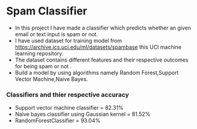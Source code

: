 # Spam Classifier
* In this project I have made a classifier which predicts whether an given email or text input is spam or not.
* I have used dataset for training model from https://archive.ics.uci.edu/ml/datasets/spambase this UCI machine learning repository.
* The dataset contains different features and their respective outcomes for being spam or not .
* Build a model by using algorithms namely Random Forest,Support Vector Machine,Naive Bayes.

### Classifiers and thier respective accuracy
* Support vector machine classifier = 82.31%
* Naive bayes classifier using Gaussian kernel = 81.52%
* RandomForestClassifier = 93.04%
